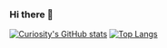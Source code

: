 ### Hi there 👋
[![Curiosity's GitHub stats](https://github-readme-stats.vercel.app/api?username=curiosity654)](https://github.com/anuraghazra/github-readme-stats)
[![Top Langs](https://github-readme-stats.vercel.app/api/top-langs/?username=curiosity654&layout=compact)](https://github.com/anuraghazra/github-readme-stats)
<!--
**curiosity654/curiosity654** is a ✨ _special_ ✨ repository because its `README.md` (this file) appears on your GitHub profile.

Here are some ideas to get you started:

- 🔭 I’m currently working on ...
- 🌱 I’m currently learning ...
- 👯 I’m looking to collaborate on ...
- 🤔 I’m looking for help with ...
- 💬 Ask me about ...
- 📫 How to reach me: ...
- 😄 Pronouns: ...
- ⚡ Fun fact: ...
-->